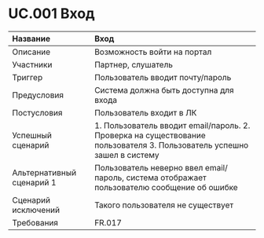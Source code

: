 # UC.001 Вход
<!-- Подробное описание сценария использования системы с привязкой к ролям участников и задействованным бизнес-сущностям 
https://confluence.mts.ru/pages/viewpage.action?pageId=375782119 
-->
| Название | Вход  |
|:---------------------------|:------|
| Описание | Возможность войти на портал |
| Участники | Партнер, слушатель |
| Триггер | Пользователь вводит почту/пароль |
| Предусловия | Система должна быть доступна для входа |
| Постусловия | Пользователь  входит в ЛК |
| Успешный сценарий | 1. Пользователь вводит email/пароль. 2. Проверка на существование пользователя 3. Пользователь успешно зашел в систему|
| Альтернативный сценарий 1 | Пользователь неверно ввел email/пароль, система отображает пользователю сообщение об ошибке |
| Сценарий исключений | Такого пользователя не существует |
| Требования | FR.017 |
